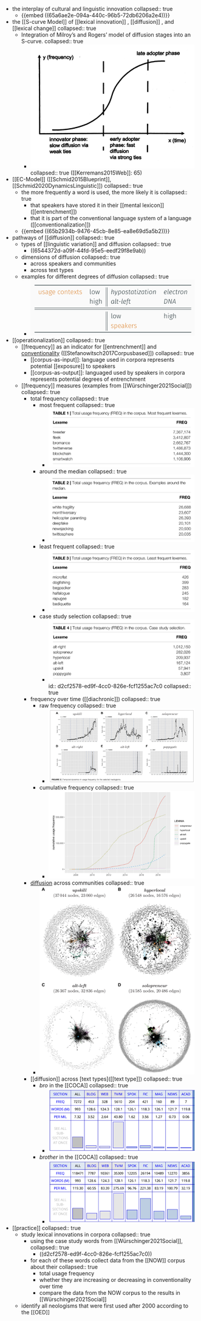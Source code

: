 - the interplay of cultural and linguistic innovation
  collapsed:: true
	- {{embed ((65a6ae2e-094a-440c-96b5-72db6206a2e4))}}
- the [[S-curve Model]] of [[lexical innovation]] , [[diffusion]] , and [[lexical change]]
  collapsed:: true
	- Integration of Milroy’s and Rogers’ model of diffusion stages into an S-curve.
	  collapsed:: true
		- ![image.png](../assets/image_1706201650694_0.png)
		  collapsed:: true
		  ([[Kerremans2015Web]]: 65)
- [[EC-Model]] ([[Schmid2015Blueprint]], [[Schmid2020DynamicsLinguistic]])
  collapsed:: true
	- the more frequently a word is used, the more likely it is
	  collapsed:: true
		- that speakers have stored it in their [[mental lexicon]] ([[entrenchment]])
		- that it is part of the conventional language system of a language ([[conventionalization]])
	- {{embed ((65b2934b-9476-45cb-8e85-ea8e69d5a5b2))}}
- pathways of [[diffusion]]
  collapsed:: true
	- types of [[linguistic variation]] and diffusion
	  collapsed:: true
		- ((6544372d-a09f-44fd-95e5-eedf29f8e9ab))
	- dimensions of diffusion
	  collapsed:: true
		- across speakers and communities
		- across text types
	- examples for different degrees of diffusion
	  collapsed:: true
		- ![image.png](../assets/image_1706202537985_0.png)
- [[operationalization]]
  collapsed:: true
	- [[frequency]] as an indicator for [[entrenchment]] and [conventionality]([[conventionalization]]) ([[Stefanowitsch2017Corpusbased]])
	  collapsed:: true
		- [[corpus-as-input]]: language used in corpora represents potential [[exposure]] to speakers
		- [[corpus-as-output]]: languaged used by speakers in corpora represents potential degrees of entrenchment
	- [[frequency]] measures (examples from [[Würschinger2021Social]])
	  collapsed:: true
		- total frequency
		  collapsed:: true
			- most frequent
			  collapsed:: true
				- ![image.png](../assets/image_1706203311860_0.png)
			- around the median
			  collapsed:: true
				- ![image.png](../assets/image_1706203361221_0.png)
			- least frequent
			  collapsed:: true
				- ![image.png](../assets/image_1706203374291_0.png)
			- case study selection
			  collapsed:: true
				- ![image.png](../assets/image_1706203387717_0.png)
				  id:: d2cf2578-ed9f-4cc0-826e-fcf1255ac7c0
				  collapsed:: true
		- frequency over time ([[diachronic]])
		  collapsed:: true
			- raw frequency
			  collapsed:: true
				- ![image.png](../assets/image_1706203440482_0.png)
			- cumulative frequency
			  collapsed:: true
				- ![image.png](../assets/image_1706203412470_0.png)
		- [diffusion]([[diffusion]]) across communities
		  collapsed:: true
			- ![image.png](../assets/image_1706203495013_0.png)
		- [[diffusion]] across [text types]([[text type]])
		  collapsed:: true
			- *bro* in the [[COCA]]
			  collapsed:: true
				- ![image.png](../assets/image_1706203624630_0.png)
			- *brother* in the [[COCA]]
			  collapsed:: true
				- ![image.png](../assets/image_1706203675396_0.png)
- [[practice]]
  collapsed:: true
	- study lexical innovations in corpora
	  collapsed:: true
		- using the case study words from [[Würschinger2021Social]],
		  collapsed:: true
			- ((d2cf2578-ed9f-4cc0-826e-fcf1255ac7c0))
		- for each of these words collect data from the [[NOW]] corpus about their
		  collapsed:: true
			- total usage frequency
			- whether they are increasing or decreasing in conventionality over time
			- compare the data from the NOW corpus to the results in [[Würschinger2021Social]]
	- identify all neologisms that were first used after 2000 according to the [[OED]]